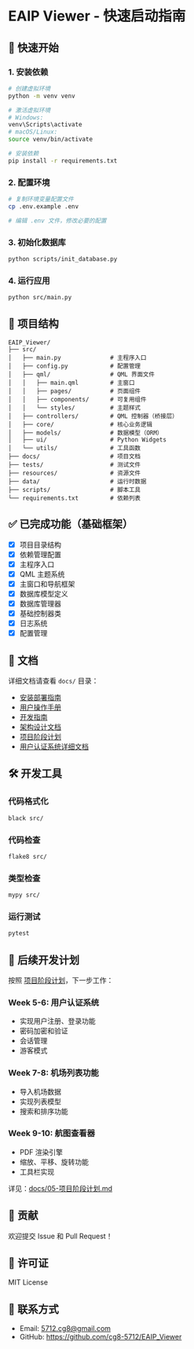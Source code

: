 # EAIP Viewer - 快速启动指南

## 🚀 快速开始

### 1. 安装依赖

```bash
# 创建虚拟环境
python -m venv venv

# 激活虚拟环境
# Windows:
venv\Scripts\activate
# macOS/Linux:
source venv/bin/activate

# 安装依赖
pip install -r requirements.txt
```

### 2. 配置环境

```bash
# 复制环境变量配置文件
cp .env.example .env

# 编辑 .env 文件，修改必要的配置
```

### 3. 初始化数据库

```bash
python scripts/init_database.py
```

### 4. 运行应用

```bash
python src/main.py
```

## 📁 项目结构

```
EAIP_Viewer/
├── src/
│   ├── main.py              # 主程序入口
│   ├── config.py            # 配置管理
│   ├── qml/                 # QML 界面文件
│   │   ├── main.qml         # 主窗口
│   │   ├── pages/           # 页面组件
│   │   ├── components/      # 可复用组件
│   │   └── styles/          # 主题样式
│   ├── controllers/         # QML 控制器（桥接层）
│   ├── core/                # 核心业务逻辑
│   ├── models/              # 数据模型（ORM）
│   ├── ui/                  # Python Widgets
│   └── utils/               # 工具函数
├── docs/                    # 项目文档
├── tests/                   # 测试文件
├── resources/               # 资源文件
├── data/                    # 运行时数据
├── scripts/                 # 脚本工具
└── requirements.txt         # 依赖列表
```

## ✅ 已完成功能（基础框架）

- [x] 项目目录结构
- [x] 依赖管理配置
- [x] 主程序入口
- [x] QML 主题系统
- [x] 主窗口和导航框架
- [x] 数据库模型定义
- [x] 数据库管理器
- [x] 基础控制器类
- [x] 日志系统
- [x] 配置管理

## 📖 文档

详细文档请查看 `docs/` 目录：

- [安装部署指南](./docs/01-安装部署指南.md)
- [用户操作手册](./docs/02-用户操作手册.md)
- [开发指南](./docs/03-开发指南.md)
- [架构设计文档](./docs/04-架构设计文档.md)
- [项目阶段计划](./docs/05-项目阶段计划.md)
- [用户认证系统详细文档](./docs/06-用户认证系统详细文档.md)

## 🛠 开发工具

### 代码格式化

```bash
black src/
```

### 代码检查

```bash
flake8 src/
```

### 类型检查

```bash
mypy src/
```

### 运行测试

```bash
pytest
```

## 📝 后续开发计划

按照 [项目阶段计划](./docs/05-项目阶段计划.md)，下一步工作：

### Week 5-6: 用户认证系统
- 实现用户注册、登录功能
- 密码加密和验证
- 会话管理
- 游客模式

### Week 7-8: 机场列表功能
- 导入机场数据
- 实现列表模型
- 搜索和排序功能

### Week 9-10: 航图查看器
- PDF 渲染引擎
- 缩放、平移、旋转功能
- 工具栏实现

详见：[docs/05-项目阶段计划.md](./docs/05-项目阶段计划.md)

## 🤝 贡献

欢迎提交 Issue 和 Pull Request！

## 📄 许可证

MIT License

## 📧 联系方式

- Email: 5712.cg8@gmail.com
- GitHub: https://github.com/cg8-5712/EAIP_Viewer
